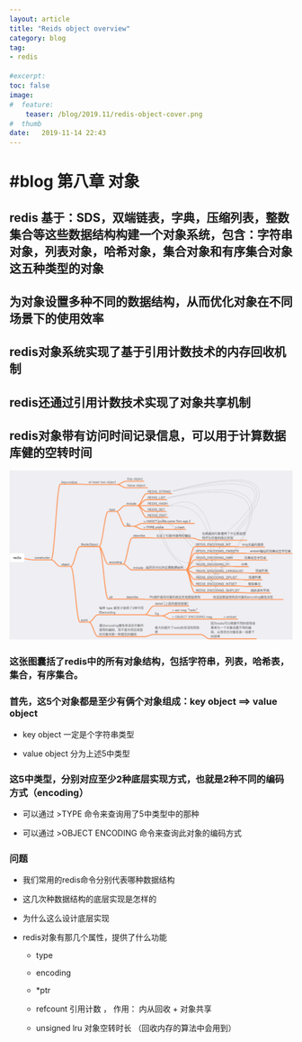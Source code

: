 ```yaml
---
layout: article
title: "Reids object overview"
category: blog
tag:
- redis 

#excerpt:
toc: false
image:
#  feature:
    teaser: /blog/2019.11/redis-object-cover.png
#  thumb
date:   2019-11-14 22:43
---
```


# #blog **第八章 对象**

## redis 基于：SDS，双端链表，字典，压缩列表，整数集合等这些数据结构构建一个对象系统，包含：字符串对象，列表对象，哈希对象，集合对象和有序集合对象这五种类型的对象

## 为对象设置多种不同的数据结构，从而优化对象在不同场景下的使用效率

## redis对象系统实现了基于引用计数技术的内存回收机制

## redis还通过引用计数技术实现了对象共享机制

## redis对象带有访问时间记录信息，可以用于计算数据库健的空转时间

![mind](/images/blog/2019.11/redis-object.png)

### 这张图囊括了redis中的所有对象结构，包括字符串，列表，哈希表，集合，有序集合。

### 首先，这5个对象都是至少有俩个对象组成：key object ==> value object

- key object 一定是个字符串类型

- value object 分为上述5中类型

### 这5中类型，分别对应至少2种底层实现方式，也就是2种不同的编码方式（encoding）

- 可以通过 >TYPE 命令来查询用了5中类型中的那种

- 可以通过 >OBJECT ENCODING 命令来查询此对象的编码方式

### 问题

- 我们常用的redis命令分别代表哪种数据结构

- 这几次种数据结构的底层实现是怎样的

- 为什么这么设计底层实现

- redis对象有那几个属性，提供了什么功能

   - type

   - encoding

   - *ptr

   - refcount 引用计数 ， 作用： 内从回收 + 对象共享

   - unsigned lru 对象空转时长 （回收内存的算法中会用到）

